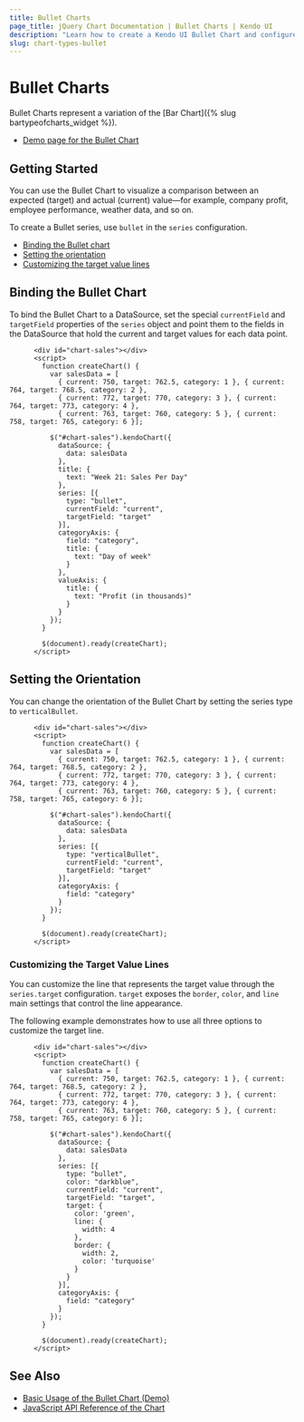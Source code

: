 ```yaml
---
title: Bullet Charts
page_title: jQuery Chart Documentation | Bullet Charts | Kendo UI
description: "Learn how to create a Kendo UI Bullet Chart and configure its options."
slug: chart-types-bullet
---
```


# Bullet Charts

Bullet Charts represent a variation of the [Bar Chart]({% slug bartypeofcharts_widget %}).

* [Demo page for the Bullet Chart](https://demos.telerik.com/kendo-ui/bullet-charts/index)

## Getting Started

You can use the Bullet Chart to visualize a comparison between an expected (target) and actual (current) value&mdash;for example, company profit, employee performance, weather data, and so on.

To create a Bullet series, use `bullet` in the `series` configuration.

* [Binding the Bullet chart](#binding-the-bullet-chart)
* [Setting the orientation](#setting-the-orientation)
* [Customizing the target value lines](#customizing-the-target-value-lines)

## Binding the Bullet Chart

To bind the Bullet Chart to a DataSource, set the special `currentField` and `targetField` properties of the `series` object and point them to the fields in the DataSource that hold the current and target values for each data point.

```dojo
      <div id="chart-sales"></div>
      <script>
        function createChart() {
          var salesData = [
            { current: 750, target: 762.5, category: 1 }, { current: 764, target: 768.5, category: 2 },
            { current: 772, target: 770, category: 3 }, { current: 764, target: 773, category: 4 },
            { current: 763, target: 760, category: 5 }, { current: 758, target: 765, category: 6 }];

          $("#chart-sales").kendoChart({
            dataSource: {
              data: salesData
            },
            title: {
              text: "Week 21: Sales Per Day"
            },
            series: [{
              type: "bullet",
              currentField: "current",
              targetField: "target"
            }],
            categoryAxis: {
              field: "category",
              title: {
                text: "Day of week"
              }
            },
            valueAxis: {
              title: {
                text: "Profit (in thousands)"
              }
            }
          });
        }

        $(document).ready(createChart);
      </script>
```

## Setting the Orientation

You can change the orientation of the Bullet Chart by setting the series type to `verticalBullet`.

```dojo
      <div id="chart-sales"></div>
      <script>
        function createChart() {
          var salesData = [
            { current: 750, target: 762.5, category: 1 }, { current: 764, target: 768.5, category: 2 },
            { current: 772, target: 770, category: 3 }, { current: 764, target: 773, category: 4 },
            { current: 763, target: 760, category: 5 }, { current: 758, target: 765, category: 6 }];

          $("#chart-sales").kendoChart({
            dataSource: {
              data: salesData
            },
            series: [{
              type: "verticalBullet",
              currentField: "current",
              targetField: "target"
            }],
            categoryAxis: {
              field: "category"
            }
          });
        }

        $(document).ready(createChart);
      </script>
```

### Customizing the Target Value Lines

You can customize the line that represents the target value through the `series.target` configuration. `target` exposes the `border`, `color`, and `line` main settings that control the line appearance.

The following example demonstrates how to use all three options to customize the target line.

```dojo
      <div id="chart-sales"></div>
      <script>
        function createChart() {
          var salesData = [
            { current: 750, target: 762.5, category: 1 }, { current: 764, target: 768.5, category: 2 },
            { current: 772, target: 770, category: 3 }, { current: 764, target: 773, category: 4 },
            { current: 763, target: 760, category: 5 }, { current: 758, target: 765, category: 6 }];

          $("#chart-sales").kendoChart({
            dataSource: {
              data: salesData
            },
            series: [{
              type: "bullet",
              color: "darkblue",
              currentField: "current",
              targetField: "target",
              target: {
                color: 'green',
                line: {
                  width: 4
                },
                border: {
                  width: 2,
                  color: 'turquoise'
                }
              }
            }],
            categoryAxis: {
              field: "category"
            }
          });
        }

        $(document).ready(createChart);
      </script>
```

## See Also

* [Basic Usage of the Bullet Chart (Demo)](https://demos.telerik.com/kendo-ui/bullet-charts/index)
* [JavaScript API Reference of the Chart](/api/javascript/dataviz/ui/chart)
